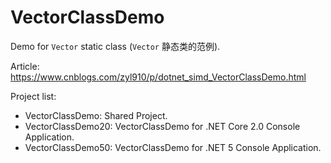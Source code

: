 # VectorClassDemo
Demo for `Vector` static class (`Vector` 静态类的范例).

Article: https://www.cnblogs.com/zyl910/p/dotnet_simd_VectorClassDemo.html

Project list: 
- VectorClassDemo: Shared Project.
- VectorClassDemo20: VectorClassDemo for .NET Core 2.0 Console Application.
- VectorClassDemo50: VectorClassDemo for .NET 5 Console Application.
